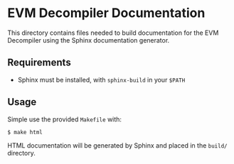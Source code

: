 # EVM Decompiler Documentation

This directory contains files needed to build documentation for the EVM Decompiler using the Sphinx documentation generator.

## Requirements

- Sphinx must be installed, with `sphinx-build` in your `$PATH`

## Usage

Simple use the provided `Makefile` with:

```
$ make html
```

HTML documentation will be generated by Sphinx and placed in the `build/` directory.
